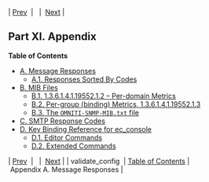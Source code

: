 | [Prev](executable.validate_config)  |   |  [Next](message_responses) |
## Part XI. Appendix
**Table of Contents**
* [A. Message Responses](message_responses)
    * [A.1\. Responses Sorted By Codes](message_responses#responses-by-code)
* [B. MIB Files](snmp-mib)
    * [B.1\. 1.3.6.1.4.1.19552.1.2 – Per-domain Metrics](snmp-mib#snmp-mib-per-domain-metrics)
    * [B.2\. Per-group (binding) Metrics, 1.3.6.1.4.1.19552.1.3](snmp-mib.pergroup)
    * [B.3\. The `OMNITI-SNMP-MIB.txt` file](snmp-mib.omniti)
* [C. SMTP Response Codes](smtp-response-codes)
* [D. Key Binding Reference for ec_console](libedit)
    * [D.1\. Editor Commands](libedit#libedit.emacs.editor)
    * [D.2\. Extended Commands](libedit.extended)

| [Prev](executable.validate_config)  |   |  [Next](message_responses) |
| validate_config  | [Table of Contents](index) |  Appendix A. Message Responses |
